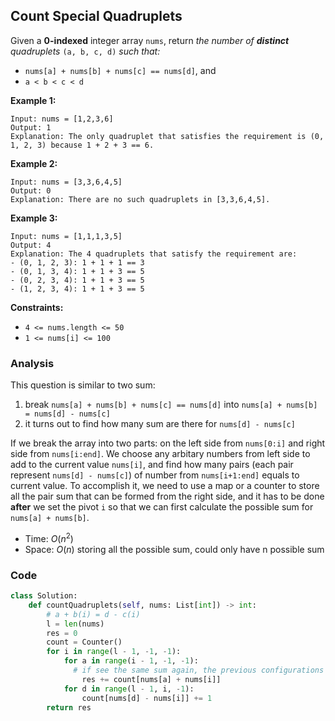 ## Count Special Quadruplets

Given a **0-indexed** integer array `nums`, return *the number of **distinct** quadruplets* `(a, b, c, d)` *such that:*

- `nums[a] + nums[b] + nums[c] == nums[d]`, and
- `a < b < c < d`

**Example 1:**

```
Input: nums = [1,2,3,6]
Output: 1
Explanation: The only quadruplet that satisfies the requirement is (0, 1, 2, 3) because 1 + 2 + 3 == 6.
```

**Example 2:**

```
Input: nums = [3,3,6,4,5]
Output: 0
Explanation: There are no such quadruplets in [3,3,6,4,5].
```

**Example 3:**

```
Input: nums = [1,1,1,3,5]
Output: 4
Explanation: The 4 quadruplets that satisfy the requirement are:
- (0, 1, 2, 3): 1 + 1 + 1 == 3
- (0, 1, 3, 4): 1 + 1 + 3 == 5
- (0, 2, 3, 4): 1 + 1 + 3 == 5
- (1, 2, 3, 4): 1 + 1 + 3 == 5
```

 

**Constraints:**

- `4 <= nums.length <= 50`
- `1 <= nums[i] <= 100`

### Analysis

This question is similar to two sum: 

1. break `nums[a] + nums[b] + nums[c] == nums[d]` into `nums[a] + nums[b] = nums[d] - nums[c]`
2. it turns out to find how many sum are there for `nums[d] - nums[c]`

If we break the array into two parts: on the left side from `nums[0:i]` and right side from `nums[i:end]`. We choose any arbitary numbers from left side to add to the current value `nums[i]`, and find how many pairs (each pair represent `nums[d] - nums[c]`) of number from `nums[i+1:end]` equals to current value. To accomplish it, we need to use a map or a counter to store all the pair sum that can be formed from the right side, and it has to be done **after** we set the pivot `i` so that we can first calculate the possible sum for `nums[a] + nums[b]`.

* Time: $O(n^2)$
* Space: $O(n)$ storing all the possible sum, could only have n possible sum

### Code

```python
class Solution:
    def countQuadruplets(self, nums: List[int]) -> int:
        # a + b(i) = d - c(i)
        l = len(nums)
        res = 0
        count = Counter()
        for i in range(l - 1, -1, -1):         
            for a in range(i - 1, -1, -1):
              # if see the same sum again, the previous configurations should also work, since our i is going from right to left, every previous d and c is greater than current d and c
                res += count[nums[a] + nums[i]] 
            for d in range(l - 1, i, -1):
                count[nums[d] - nums[i]] += 1
        return res
```

